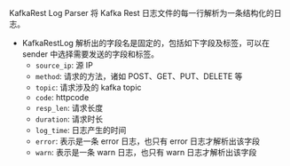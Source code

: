 KafkaRest Log Parser 将 Kafka Rest 日志文件的每一行解析为一条结构化的日志。

* KafkaRestLog 解析出的字段名是固定的，包括如下字段及标签，可以在 sender 中选择需要发送的字段和标签。
  * `source_ip`: 源 IP
  * `method`: 请求的方法，诸如 POST、GET、PUT、DELETE 等
  * `topic`: 请求涉及的 kafka topic
  * `code`: httpcode
  * `resp_len`: 请求长度
  * `duration`: 请求时长
  * `log_time`: 日志产生的时间
  * `error`: 表示是一条 error 日志，也只有 error 日志才解析出该字段
  * `warn`: 表示是一条 warn 日志，也只有 warn 日志才解析出该字段